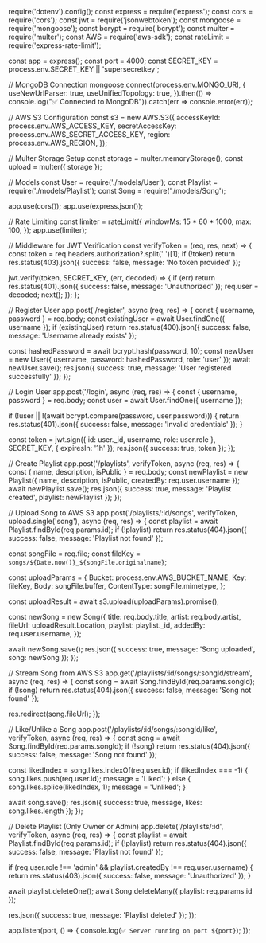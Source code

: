 require('dotenv').config();
const express = require('express');
const cors = require('cors');
const jwt = require('jsonwebtoken');
const mongoose = require('mongoose');
const bcrypt = require('bcrypt');
const multer = require('multer');
const AWS = require('aws-sdk');
const rateLimit = require('express-rate-limit');

const app = express();
const port = 4000;
const SECRET_KEY = process.env.SECRET_KEY || 'supersecretkey';

// MongoDB Connection
mongoose.connect(process.env.MONGO_URI, {
  useNewUrlParser: true,
  useUnifiedTopology: true,
}).then(() => console.log("✅ Connected to MongoDB")).catch(err => console.error(err));

// AWS S3 Configuration
const s3 = new AWS.S3({
  accessKeyId: process.env.AWS_ACCESS_KEY,
  secretAccessKey: process.env.AWS_SECRET_ACCESS_KEY,
  region: process.env.AWS_REGION,
});

// Multer Storage Setup
const storage = multer.memoryStorage();
const upload = multer({ storage });

// Models
const User = require('./models/User');
const Playlist = require('./models/Playlist');
const Song = require('./models/Song');

app.use(cors());
app.use(express.json());

// Rate Limiting
const limiter = rateLimit({
  windowMs: 15 * 60 * 1000,
  max: 100,
});
app.use(limiter);

// Middleware for JWT Verification
const verifyToken = (req, res, next) => {
  const token = req.headers.authorization?.split(' ')[1];
  if (!token) return res.status(403).json({ success: false, message: 'No token provided' });

  jwt.verify(token, SECRET_KEY, (err, decoded) => {
    if (err) return res.status(401).json({ success: false, message: 'Unauthorized' });
    req.user = decoded;
    next();
  });
};

// Register User
app.post('/register', async (req, res) => {
  const { username, password } = req.body;
  const existingUser = await User.findOne({ username });
  if (existingUser) return res.status(400).json({ success: false, message: 'Username already exists' });

  const hashedPassword = await bcrypt.hash(password, 10);
  const newUser = new User({ username, password: hashedPassword, role: 'user' });
  await newUser.save();
  res.json({ success: true, message: 'User registered successfully' });
});

// Login User
app.post('/login', async (req, res) => {
  const { username, password } = req.body;
  const user = await User.findOne({ username });

  if (!user || !(await bcrypt.compare(password, user.password))) {
    return res.status(401).json({ success: false, message: 'Invalid credentials' });
  }

  const token = jwt.sign({ id: user._id, username, role: user.role }, SECRET_KEY, { expiresIn: '1h' });
  res.json({ success: true, token });
});

// Create Playlist
app.post('/playlists', verifyToken, async (req, res) => {
  const { name, description, isPublic } = req.body;
  const newPlaylist = new Playlist({
    name, description, isPublic, createdBy: req.user.username
  });
  await newPlaylist.save();
  res.json({ success: true, message: 'Playlist created', playlist: newPlaylist });
});

// Upload Song to AWS S3
app.post('/playlists/:id/songs', verifyToken, upload.single('song'), async (req, res) => {
  const playlist = await Playlist.findById(req.params.id);
  if (!playlist) return res.status(404).json({ success: false, message: 'Playlist not found' });

  const songFile = req.file;
  const fileKey = `songs/${Date.now()}_${songFile.originalname}`;

  const uploadParams = {
    Bucket: process.env.AWS_BUCKET_NAME,
    Key: fileKey,
    Body: songFile.buffer,
    ContentType: songFile.mimetype,
  };

  const uploadResult = await s3.upload(uploadParams).promise();

  const newSong = new Song({
    title: req.body.title,
    artist: req.body.artist,
    fileUrl: uploadResult.Location,
    playlist: playlist._id,
    addedBy: req.user.username,
  });

  await newSong.save();
  res.json({ success: true, message: 'Song uploaded', song: newSong });
});

// Stream Song from AWS S3
app.get('/playlists/:id/songs/:songId/stream', async (req, res) => {
  const song = await Song.findById(req.params.songId);
  if (!song) return res.status(404).json({ success: false, message: 'Song not found' });

  res.redirect(song.fileUrl);
});

// Like/Unlike a Song
app.post('/playlists/:id/songs/:songId/like', verifyToken, async (req, res) => {
  const song = await Song.findById(req.params.songId);
  if (!song) return res.status(404).json({ success: false, message: 'Song not found' });

  const likedIndex = song.likes.indexOf(req.user.id);
  if (likedIndex === -1) {
    song.likes.push(req.user.id);
    message = 'Liked';
  } else {
    song.likes.splice(likedIndex, 1);
    message = 'Unliked';
  }

  await song.save();
  res.json({ success: true, message, likes: song.likes.length });
});

// Delete Playlist (Only Owner or Admin)
app.delete('/playlists/:id', verifyToken, async (req, res) => {
  const playlist = await Playlist.findById(req.params.id);
  if (!playlist) return res.status(404).json({ success: false, message: 'Playlist not found' });

  if (req.user.role !== 'admin' && playlist.createdBy !== req.user.username) {
    return res.status(403).json({ success: false, message: 'Unauthorized' });
  }

  await playlist.deleteOne();
  await Song.deleteMany({ playlist: req.params.id });

  res.json({ success: true, message: 'Playlist deleted' });
});

app.listen(port, () => {
  console.log(`✅ Server running on port ${port}`);
});
